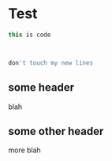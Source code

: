 # Test

```js
this is code



don't touch my new lines
```

## some header

blah

## some other header

more blah